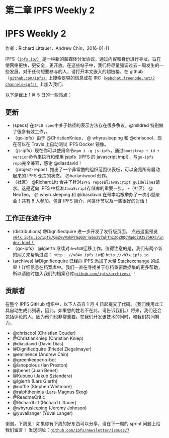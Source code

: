 # 第二章 IPFS Weekly 2

# IPFS Weekly 2

作者：Richard Littauer，Andrew Chin，2016-01-11

IPFS（[`ipfs.io/）`](https://ipfs.io/）) 是一种新的超媒体分发协议，通过内容和身份进行寻址，旨在使网络更快，更安全，更开放。在这些帖子中，我们将尽量强调过去一周发生的一些发展。对于任何想要参与的人，请打开本文嵌入的超链接，在 github（[`github.com/ipfs）`](https://github.com/ipfs）) 上搜索足够的信息或在 IRC（[`webchat.freenode.net/?channels=ipfs）`](https://webchat.freenode.net/?channels=ipfs）) 上加入我们。

以下是截止 1 月 5 日的一些亮点：

## 更新

*   (specs) 在`IPLD spec`中关于路径的表示方法存在很多争议。@mildred 特别做了很多有效工作，。
*   （go-ipfs）由于 @ChristianKniep， @ whyrusleeping 和 @chriscool，现在可以在 Travis 上自动测试 IPFS Docker 镜像。
*   （js-ipfs）现在你可以使用命令`npm i -g js-ipfs`，通过`bootstrap + id + version`命令来执行和使用 jsipfs（IPFS 的 javascript impl），与`go-ipfs repo`完全兼容，感谢 @diasdavid！
*   （project-repos）推出了一个非常酷的组织范围仪表板，可以全览所有启动起来的 IPFS 仓库的状态。 @harlantwood 创作。
*   （社区） @RichardLitt 合并了针对`IPFS repos`的`JavaScript guidelines`请求。这是迈向 IPFS 中标准`JavaScript`存储库的重要一步。
    -（社区） @ NeoTeo， @ whyrusleeping 和 @diasdavid 在哥本哈根举办了一次小型聚会！共有 8 人参加。包含 IPFS 简介，问答环节以及一些很好的对话！

## 工作正在进行中

*   (distributions) @Dignifiedquire 进一步开发了发行版页面。 点击这里预览[`v04x.ipfs.io/ipfs/QmZyvWokPYGg6DrjE6o2V7qhThzZQZ8QCWqdd2U3S75HXC/index.html！`](https://v04x.ipfs.io/ipfs/QmZyvWokPYGg6DrjE6o2V7qhThzZQZ8QCWqdd2U3S75HXC/index.html！)
*   （go-ipfs） @lgierth 继续对`dev040`迁移工作。值得注意的是，我们有两个新的网关来帮助过渡： `http： //v04x.ipfs.io`和 `http://v03x.ipfs.io`
*   (archives) @Dignifiedquire 已经向 IPFS 添加了大量 Stackexchange 的成果！详细信息在档案库中。我们一直在寻找关于存档重要数据集的更多帮助，所以请随时加入我们的档案仓库[`github.com/ipfs/archives/`](https://github.com/ipfs/archives/) ！

## 贡献者

在整个 IPFS GitHub 组织中，以下人员自 1 月 4 日起提交了代码。（我们使用此工具自动生成此列表，因此，如果您的姓名不在此，请告诉我们。）将来，我们还会包括评论的人，因为他们也非常重要。在我们开发该技术的同时，和我们共同努力。

*   @chriscool (Christian Couder)
*   @ChristianKniep (Christian Kniep)
*   @diasdavid (David Dias)
*   @Dignifiedquire (Friedel Ziegelmayer)
*   @eminence (Andrew Chin)
*   @greenkeeperio-bot
*   @ianopolous (Ian Preston)
*   @jbenet (Juan Benet)
*   @Kubuxu (Jakub Sztandera)
*   @lgierth (Lars Gierth)
*   @noffle (Stephen Whitmore)
*   @ralphtheninja (Lars-Magnus Skog)
*   @ReadmeCritic
*   @RichardLitt (Richard Littauer)
*   @whyrusleeping (Jeromy Johnson)
*   @yuvallanger (Yuval Langer)

谢谢，下周见！如果你有下周的好东西可以分享，请在下一周的 sprint 问题上给我们留言！
发送网址：[`github.com/ipfs/newsletter/issues/7`](https://github.com/ipfs/newsletter/issues/7)